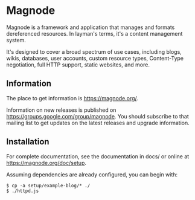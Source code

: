 # Magnode

Magnode is a framework and application that manages and formats dereferenced resources. In layman's terms, it's a content management system.

It's designed to cover a broad spectrum of use cases, including blogs, wikis, databases, user accounts, custom resource types, Content-Type negotiation, full HTTP support, static websites, and more.

## Information

The place to get information is <https://magnode.org/>.

Information on new releases is published on <https://groups.google.com/group/magnode>. You should subscribe to that mailing list to get updates on the latest releases and upgrade information.


## Installation

For complete documentation, see the documentation in docs/ or online at <https://magnode.org/doc/setup>.

Assuming dependencies are already configured, you can begin with:

	$ cp -a setup/example-blog/* ./
	$ ./httpd.js
